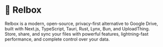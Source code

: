 # 🚠 Relbox

Relbox is a modern, open-source, privacy-first alternative to Google Drive, built with Next.js, TypeScript, Tauri, Rust, Lynx, Bun, and UploadThing. Store, share, and sync your files with powerful features, lightning-fast performance, and complete control over your data.
